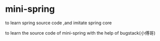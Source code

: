 # mini-spring
to learn spring source code ,and imitate spring core

to learn the source code of mini-spring with the help of bugstack(小傅哥)
